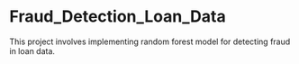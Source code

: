 # Fraud_Detection_Loan_Data
This project involves implementing random forest model for detecting fraud in loan data.
